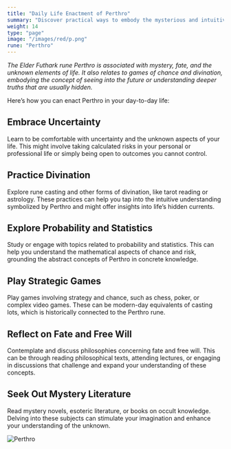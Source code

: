 ```yaml
---
title: "Daily Life Enactment of Perthro"
summary: "Discover practical ways to embody the mysterious and intuitive energy of the Perthro rune in your daily life. Embrace uncertainty, practice divination, and explore probability and statistics to understand chance and risk. Engage in strategic games, reflect on fate and free will, and seek out mystery literature to deepen your connection with the unknown and intuitive aspects of life. Harness the insights and hidden currents symbolized by Perthro for personal growth and exploration."
weight: 14
type: "page"
image: "/images/red/p.png"
rune: "Perthro"
---
```


*The Elder Futhark rune Perthro is associated with mystery, fate, and the unknown elements of life. It also relates to games of chance and divination, embodying the concept of seeing into the future or understanding deeper truths that are usually hidden.*

Here’s how you can enact Perthro in your day-to-day life:

## Embrace Uncertainty

Learn to be comfortable with uncertainty and the unknown aspects of your life. This might involve taking calculated risks in your personal or professional life or simply being open to outcomes you cannot control.

## Practice Divination

Explore rune casting and other forms of divination, like tarot reading or astrology. These practices can help you tap into the intuitive understanding symbolized by Perthro and might offer insights into life’s hidden currents.

## Explore Probability and Statistics

Study or engage with topics related to probability and statistics. This can help you understand the mathematical aspects of chance and risk, grounding the abstract concepts of Perthro in concrete knowledge.

## Play Strategic Games

Play games involving strategy and chance, such as chess, poker, or complex video games. These can be modern-day equivalents of casting lots, which is historically connected to the Perthro rune.

## Reflect on Fate and Free Will

Contemplate and discuss philosophies concerning fate and free will. This can be through reading philosophical texts, attending lectures, or engaging in discussions that challenge and expand your understanding of these concepts.

## Seek Out Mystery Literature

Read mystery novels, esoteric literature, or books on occult knowledge. Delving into these subjects can stimulate your imagination and enhance your understanding of the unknown.

![Perthro](/images/jelling/p.webp "Perthro")
